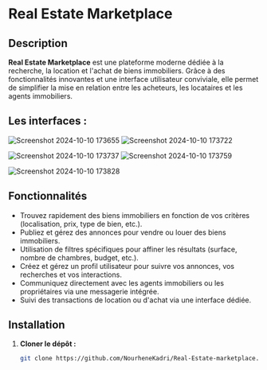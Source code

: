 # Real Estate Marketplace

## Description
**Real Estate Marketplace** est une plateforme moderne dédiée à la recherche, la location et l'achat de biens immobiliers. Grâce à des fonctionnalités innovantes et une interface utilisateur conviviale, elle permet de simplifier la mise en relation entre les acheteurs, les locataires et les agents immobiliers.

## Les interfaces : 

![Screenshot 2024-10-10 173655](https://github.com/user-attachments/assets/2de74e68-39d2-48a2-b5af-b406ae154b0d)
![Screenshot 2024-10-10 173722](https://github.com/user-attachments/assets/314c983c-6bbe-4130-8fd2-8deeb72d06fc)

![Screenshot 2024-10-10 173737](https://github.com/user-attachments/assets/450a8772-24a7-480d-bf2b-4dfca45957af)
![Screenshot 2024-10-10 173759](https://github.com/user-attachments/assets/d5e05174-62e6-4aab-9ac9-af58fc1bc3a6)

![Screenshot 2024-10-10 173828](https://github.com/user-attachments/assets/21159e60-b682-4492-a9cd-ad5e89fa6765)





## Fonctionnalités
- Trouvez rapidement des biens immobiliers en fonction de vos critères (localisation, prix, type de bien, etc.).
-  Publiez et gérez des annonces pour vendre ou louer des biens immobiliers.
-  Utilisation de filtres spécifiques pour affiner les résultats (surface, nombre de chambres, budget, etc.).
- Créez et gérez un profil utilisateur pour suivre vos annonces, vos recherches et vos interactions.
- Communiquez directement avec les agents immobiliers ou les propriétaires via une messagerie intégrée.
-  Suivi des transactions de location ou d'achat via une interface dédiée.

## Installation

1. **Cloner le dépôt :**
   ```bash
   git clone https://github.com/NourheneKadri/Real-Estate-marketplace.git
